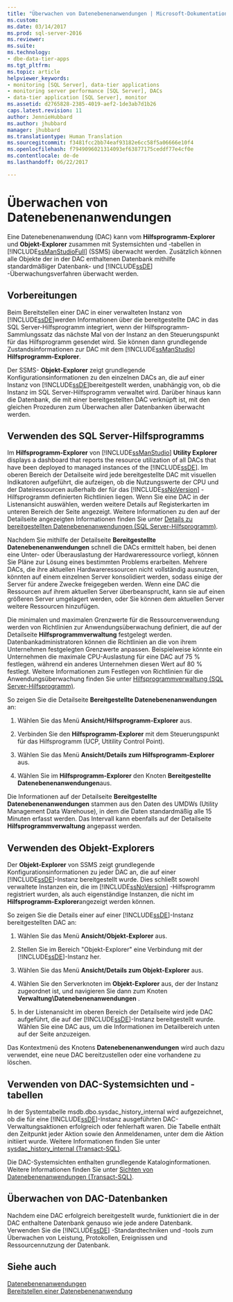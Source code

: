 ```yaml
---
title: "Überwachen von Datenebenenanwendungen | Microsoft-Dokumentation"
ms.custom: 
ms.date: 03/14/2017
ms.prod: sql-server-2016
ms.reviewer: 
ms.suite: 
ms.technology:
- dbe-data-tier-apps
ms.tgt_pltfrm: 
ms.topic: article
helpviewer_keywords:
- monitoring [SQL Server], data-tier applications
- monitoring server performance [SQL Server], DACs
- data-tier application [SQL Server], monitor
ms.assetid: d2765828-2385-4019-aef2-1de3ab7d1b26
caps.latest.revision: 11
author: JennieHubbard
ms.author: jhubbard
manager: jhubbard
ms.translationtype: Human Translation
ms.sourcegitcommit: f3481fcc2bb74eaf93182e6cc58f5a06666e10f4
ms.openlocfilehash: f7949096021314093ef63877175ceddf77e4cf0e
ms.contentlocale: de-de
ms.lasthandoff: 06/22/2017

---
```

# <a name="monitor-data-tier-applications"></a>Überwachen von Datenebenenanwendungen
  Eine Datenebenenanwendung (DAC) kann vom **Hilfsprogramm-Explorer** und **Objekt-Explorer** zusammen mit Systemsichten und -tabellen in [!INCLUDE[ssManStudioFull](../../includes/ssmanstudiofull-md.md)] (SSMS) überwacht werden. Zusätzlich können alle Objekte der in der DAC enthaltenen Datenbank mithilfe standardmäßiger Datenbank- und [!INCLUDE[ssDE](../../includes/ssde-md.md)] -Überwachungsverfahren überwacht werden.  
  
## <a name="before-you-begin"></a>Vorbereitungen  
 Beim Bereitstellen einer DAC in einer verwalteten Instanz von [!INCLUDE[ssDE](../../includes/ssde-md.md)]werden Informationen über die bereitgestellte DAC in das SQL Server-Hilfsprogramm integriert, wenn der Hilfsprogramm-Sammlungssatz das nächste Mal von der Instanz an den Steuerungspunkt für das Hilfsprogramm gesendet wird. Sie können dann grundlegende Zustandsinformationen zur DAC mit dem [!INCLUDE[ssManStudio](../../includes/ssmanstudio-md.md)] **Hilfsprogramm-Explorer**.  
  
 Der SSMS- **Objekt-Explorer** zeigt grundlegende Konfigurationsinformationen zu den einzelnen DACs an, die auf einer Instanz von [!INCLUDE[ssDE](../../includes/ssde-md.md)]bereitgestellt werden, unabhängig von, ob die Instanz im SQL Server-Hilfsprogramm verwaltet wird. Darüber hinaus kann die Datenbank, die mit einer bereitgestellten DAC verknüpft ist, mit den gleichen Prozeduren zum Überwachen aller Datenbanken überwacht werden.  
  
## <a name="using-the-sql-server-utility"></a>Verwenden des SQL Server-Hilfsprogramms  
 Im **Hilfsprogramm-Explorer** von [!INCLUDE[ssManStudio](../../includes/ssmanstudio-md.md)] **Utility Explorer** displays a dashboard that reports the resource utilization of all DACs that have been deployed to managed instances of the [!INCLUDE[ssDE](../../includes/ssde-md.md)]. Im oberen Bereich der Detailseite wird jede bereitgestellte DAC mit visuellen Indikatoren aufgeführt, die aufzeigen, ob die Nutzungswerte der CPU und der Dateiressourcen außerhalb der für das [!INCLUDE[ssNoVersion](../../includes/ssnoversion-md.md)] -Hilfsprogramm definierten Richtlinien liegen. Wenn Sie eine DAC in der Listenansicht auswählen, werden weitere Details auf Registerkarten im unteren Bereich der Seite angezeigt. Weitere Informationen zu den auf der Detailseite angezeigten Informationen finden Sie unter [Details zu bereitgestellten Datenebenenanwendungen &#40;SQL Server-Hilfsprogramm&#41;](http://msdn.microsoft.com/library/79c41dd9-abcb-434e-9326-00a341d5c867).  
  
 Nachdem Sie mithilfe der Detailseite **Bereitgestellte Datenebenenanwendungen** schnell die DACs ermittelt haben, bei denen eine Unter- oder Überauslastung der Hardwareressource vorliegt, können Sie Pläne zur Lösung eines bestimmten Problems erarbeiten. Mehrere DACs, die ihre aktuellen Hardwareressourcen nicht vollständig ausnutzen, könnten auf einem einzelnen Server konsolidiert werden, sodass einige der Server für andere Zwecke freigegeben werden. Wenn eine DAC die Ressourcen auf ihrem aktuellen Server überbeansprucht, kann sie auf einen größeren Server umgelagert werden, oder Sie können dem aktuellen Server weitere Ressourcen hinzufügen.  
  
 Die minimalen und maximalen Grenzwerte für die Ressourcenverwendung werden von Richtlinien zur Anwendungsüberwachung definiert, die auf der Detailseite **Hilfsprogrammverwaltung** festgelegt werden. Datenbankadministratoren können die Richtlinien an die von ihrem Unternehmen festgelegten Grenzwerte anpassen. Beispielweise könnte ein Unternehmen die maximale CPU-Auslastung für eine DAC auf 75 % festlegen, während ein anderes Unternehmen diesen Wert auf 80 % festlegt. Weitere Informationen zum Festlegen von Richtlinien für die Anwendungsüberwachung finden Sie unter [Hilfsprogrammverwaltung &#40;SQL Server-Hilfsprogramm&#41;](http://msdn.microsoft.com/library/3e5a00c3-8905-40f0-9ddc-d924df9c2f0d).  
  
 So zeigen Sie die Detailseite **Bereitgestellte Datenebenenanwendungen** an:  
  
1.  Wählen Sie das Menü **Ansicht/Hilfsprogramm-Explorer** aus.  
  
2.  Verbinden Sie den **Hilfsprogramm-Explorer** mit dem Steuerungspunkt für das Hilfsprogramm (UCP, Utitility Control Point).  
  
3.  Wählen Sie das Menü **Ansicht/Details zum Hilfsprogramm-Explorer** aus.  
  
4.  Wählen Sie im **Hilfsprogramm-Explorer** den Knoten **Bereitgestellte Datenebenenanwendungen**aus.  
  
 Die Informationen auf der Detailseite **Bereitgestellte Datenebenenanwendungen** stammen aus den Daten des UMDWs (Utility Management Data Warehouse), in dem die Daten standardmäßig alle 15 Minuten erfasst werden. Das Intervall kann ebenfalls auf der Detailseite **Hilfsprogrammverwaltung** angepasst werden.  
  
## <a name="using-object-explorer"></a>Verwenden des Objekt-Explorers  
 Der **Objekt-Explorer** von SSMS zeigt grundlegende Konfigurationsinformationen zu jeder DAC an, die auf einer [!INCLUDE[ssDE](../../includes/ssde-md.md)]-Instanz bereitgestellt wurde. Dies schließt sowohl verwaltete Instanzen ein, die im [!INCLUDE[ssNoVersion](../../includes/ssnoversion-md.md)] -Hilfsprogramm registriert wurden, als auch eigenständige Instanzen, die nicht im **Hilfsprogramm-Explorer**angezeigt werden können.  
  
 So zeigen Sie die Details einer auf einer [!INCLUDE[ssDE](../../includes/ssde-md.md)]-Instanz bereitgestellten DAC an:  
  
1.  Wählen Sie das Menü **Ansicht/Objekt-Explorer** aus.  
  
2.  Stellen Sie im Bereich "Objekt-Explorer" eine Verbindung mit der [!INCLUDE[ssDE](../../includes/ssde-md.md)]-Instanz her.  
  
3.  Wählen Sie das Menü **Ansicht/Details zum Objekt-Explorer** aus.  
  
4.  Wählen Sie den Serverknoten im **Objekt-Explorer** aus, der der Instanz zugeordnet ist, und navigieren Sie dann zum Knoten **Verwaltung\Datenebenenanwendungen** .  
  
5.  In der Listenansicht im oberen Bereich der Detailseite wird jede DAC aufgeführt, die auf der [!INCLUDE[ssDE](../../includes/ssde-md.md)]-Instanz bereitgestellt wurde. Wählen Sie eine DAC aus, um die Informationen im Detailbereich unten auf der Seite anzuzeigen.  
  
 Das Kontextmenü des Knotens **Datenebenenanwendungen** wird auch dazu verwendet, eine neue DAC bereitzustellen oder eine vorhandene zu löschen.  
  
## <a name="using-the-dac-system-views-and-tables"></a>Verwenden von DAC-Systemsichten und -tabellen  
 In der Systemtabelle msdb.dbo.sysdac_history_internal wird aufgezeichnet, ob die für eine [!INCLUDE[ssDE](../../includes/ssde-md.md)]-Instanz ausgeführten DAC-Verwaltungsaktionen erfolgreich oder fehlerhaft waren. Die Tabelle enthält den Zeitpunkt jeder Aktion sowie den Anmeldenamen, unter dem die Aktion initiiert wurde. Weitere Informationen finden Sie unter [sysdac_history_internal &#40;Transact-SQL&#41;](../../relational-databases/system-tables/data-tier-application-tables-sysdac-history-internal.md).  
  
 Die DAC-Systemsichten enthalten grundlegende Kataloginformationen. Weitere Informationen finden Sie unter [Sichten von Datenebenenanwendungen &#40;Transact-SQL&#41;](http://msdn.microsoft.com/library/0de01328-d7a6-4677-b7a0-dcd3098c23d4).  
  
## <a name="monitoring-dac-databases"></a>Überwachen von DAC-Datenbanken  
 Nachdem eine DAC erfolgreich bereitgestellt wurde, funktioniert die in der DAC enthaltene Datenbank genauso wie jede andere Datenbank. Verwenden Sie die [!INCLUDE[ssDE](../../includes/ssde-md.md)] -Standardtechniken und -tools zum Überwachen von Leistung, Protokollen, Ereignissen und Ressourcennutzung der Datenbank.  
  
## <a name="see-also"></a>Siehe auch  
 [Datenebenenanwendungen](../../relational-databases/data-tier-applications/data-tier-applications.md)   
 [Bereitstellen einer Datenebenenanwendung](../../relational-databases/data-tier-applications/deploy-a-data-tier-application.md)  
  
  
